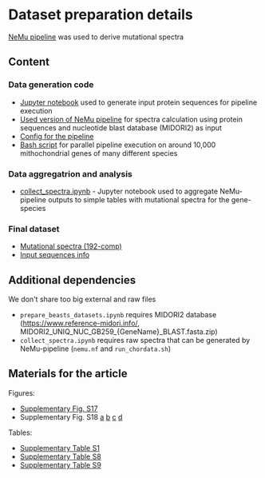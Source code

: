 # Dataset preparation details

[NeMu pipeline](nemu-pipeline.com) was used to derive mutational spectra

## Content

### Data generation code

- [Jupyter notebook](./prepare_beasts_datasets.ipynb) used to generate input protein sequences for pipeline execution
- [Used version of NeMu pipeline](./nemu.nf) for spectra calculation using protein sequences and nucleotide blast database (MIDORI2) as input
- [Config for the pipeline](./nemu_chordata.config)
- [Bash script](./run_chordata.sh) for parallel pipeline execution on around 10,000 mithochondrial genes of many different species

### Data aggregatrion and analysis

- [collect_spectra.ipynb](./collect_spectra.ipynb) - Jupyter notebook used to aggregate NeMu-pipeline outputs to simple tables with mutational spectra for the gene-species

### Final dataset

- [Mutational spectra (192-comp)](./dataset/MutSpecVertebrates192.csv.gz)
- [Input sequences info](./dataset/info.csv)

## Additional dependencies

We don't share too big external and raw files

- `prepare_beasts_datasets.ipynb` requires MIDORI2 database (https://www.reference-midori.info/, MIDORI2_UNIQ_NUC_GB259_{GeneName}_BLAST.fasta.zip)
- `collect_spectra.ipynb` requires raw spectra that can be generated by NeMu-pipeline (`nemu.nf` and `run_chordata.sh`)

## Materials for the article

Figures:
- [Supplementary Fig. S17](./figures/selected_genes_length.png)
- Supplementary Fig. S18 [a](./figures/mut_cnt_per_species.png) [b](./figures/tree_branch_mut_cnt.png) [c](./figures/ts_cnt_in_genes.png) [d](./figures/ts_frac_filter.png)

Tables:
- [Supplementary Table S1](./data/species_cnt_filtered.csv)
- [Supplementary Table S8](./dataset/info.csv)
- [Supplementary Table S9](./data/species_cnt_raw.csv)